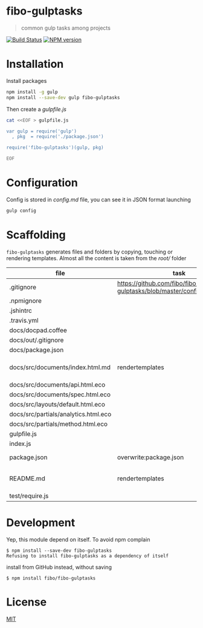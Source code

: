 # fibo-gulptasks

> common gulp tasks among projects

[![Build Status](https://travis-ci.org/fibo/fibo-gulptasks.png?branch=master)](https://travis-ci.org/fibo/fibo-gulptasks.png?branch=master) [![NPM version](https://badge.fury.io/js/fibo-gulptasks.png)](http://badge.fury.io/js/fibo-gulptasks)

# Installation

Install packages

```bash
npm install -g gulp
npm install --save-dev gulp fibo-gulptasks
```

Then create a *gulpfile.js*

```bash
cat <<EOF > gulpfile.js

var gulp = require('gulp')
  , pkg  = require('./package.json')

require('fibo-gulptasks')(gulp, pkg)

EOF
```

# Configuration

Config is stored in *config.md* file, you can see it in JSON format launching

```bash
gulp config
```

# Scaffolding

`fibo-gulptasks` generates files and folders by copying, touching or rendering templates.
Almost all the content is taken from the *root/* folder

| file                               | task                 | note                            |
|------------------------------------|----------------------|---------------------------------|
|.gitignore                          |https://github.com/fibo/fibo-gulptasks/blob/master/config.md#gitignore| |
|.npmignore                          | | |
|.jshintrc                           | | |
|.travis.yml                         | | |
|docs/docpad.coffee                  | | |
|docs/out/.gitignore                 | | |
|docs/package.json                   | | |
|docs/src/documents/index.html.md    |rendertemplates       |source is *readmeContent.md* file|
|docs/src/documents/api.html.eco     | | |
|docs/src/documents/spec.html.eco    | | |
|docs/src/layouts/default.html.eco   | | |
|docs/src/partials/analytics.html.eco| | |
|docs/src/partials/method.html.eco   | | |
|gulpfile.js                         | | |
|index.js                            | | |
|package.json                        |overwrite:package.json|some attributes are overwritten  |
|README.md                           |rendertemplates       |source is *readmeContent.md* file|
|test/require.js                     | | |

# Development

Yep, this module depend on itself. To avoid npm complain

```
$ npm install --save-dev fibo-gulptasks
Refusing to install fibo-gulptasks as a dependency of itself
```

install from GitHub instead, without saving

```
$ npm install fibo/fibo-gulptasks
```



# License

[MIT](http://fibo.mit-license.org/)

